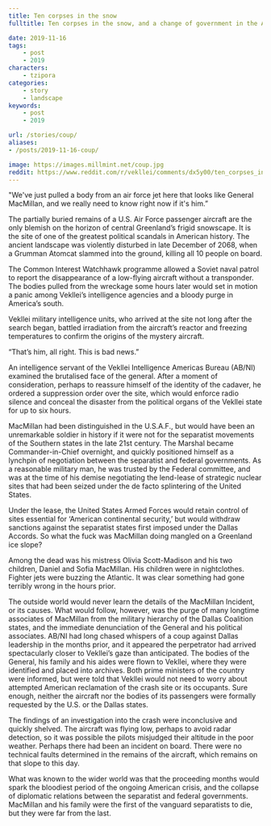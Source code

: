 ```yaml
---
title: Ten corpses in the snow
fulltitle: Ten corpses in the snow, and a change of government in the American South

date: 2019-11-16
tags:
    - post
    - 2019
characters:
    - tzipora
categories:
    - story
    - landscape
keywords:
    - post
    - 2019

url: /stories/coup/
aliases:
- /posts/2019-11-16-coup/

image: https://images.millmint.net/coup.jpg
reddit: https://www.reddit.com/r/vekllei/comments/dx5y00/ten_corpses_in_the_snow_and_a_change_of/
---
```


"We've just pulled a body from an air force jet here that looks like General MacMillan, and we really need to know right now if it's him.”

The partially buried remains of a U.S. Air Force passenger aircraft are the only blemish on the horizon of central Greenland’s frigid snowscape. It is the site of one of the greatest political scandals in American history. The ancient landscape was violently disturbed in late December of 2068, when a Grumman Atomcat slammed into the ground, killing all 10 people on board.

The Common Interest Watchhawk programme allowed a Soviet naval patrol to report the disappearance of a low-flying aircraft without a transponder. The bodies pulled from the wreckage some hours later would set in motion a panic among Vekllei’s intelligence agencies and a bloody purge in America’s south.

Vekllei military intelligence units, who arrived at the site not long after the search began, battled irradiation from the aircraft’s reactor and freezing temperatures to confirm the origins of the mystery aircraft.

“That’s him, all right. This is bad news.”

An intelligence servant of the Vekllei Intelligence Americas Bureau (AB/NI) examined the brutalised face of the general. After a moment of consideration, perhaps to reassure himself of the identity of the cadaver, he ordered a suppression order over the site, which would enforce radio silence and conceal the disaster from the political organs of the Vekllei state for up to six hours.

MacMillan had been distinguished in the U.S.A.F., but would have been an unremarkable soldier in history if it were not for the separatist movements of the Southern states in the late 21st century. The Marshal became Commander-in-Chief overnight, and quickly positioned himself as a lynchpin of negotiation between the separatist and federal governments. As a reasonable military man, he was trusted by the Federal committee, and was at the time of his demise negotiating the lend-lease of strategic nuclear sites that had been seized under the de facto splintering of the United States.

Under the lease, the United States Armed Forces would retain control of sites essential for ‘American continental security,’ but would withdraw sanctions against the separatist states first imposed under the Dallas Accords. So what the fuck was MacMillan doing mangled on a Greenland ice slope?

Among the dead was his mistress Olivia Scott-Madison and his two children, Daniel and Sofia MacMillan. His children were in nightclothes. Fighter jets were buzzing the Atlantic. It was clear something had gone terribly wrong in the hours prior.

The outside world would never learn the details of the MacMillan Incident, or its causes. What would follow, however, was the purge of many longtime associates of MacMillan from the military hierarchy of the Dallas Coalition states, and the immediate denunciation of the General and his political associates. AB/NI had long chased whispers of a coup against Dallas leadership in the months prior, and it appeared the perpetrator had arrived spectacularly closer to Vekllei’s gaze than anticipated. The bodies of the General, his family and his aides were flown to Vekllei, where they were identified and placed into archives. Both prime ministers of the country were informed, but were told that Vekllei would not need to worry about attempted American reclamation of the crash site or its occupants. Sure enough, neither the aircraft nor the bodies of its passengers were formally requested by the U.S. or the Dallas states.

The findings of an investigation into the crash were inconclusive and quickly shelved. The aircraft was flying low, perhaps to avoid radar detection, so it was possible the pilots misjudged their altitude in the poor weather. Perhaps there had been an incident on board. There were no technical faults determined in the remains of the aircraft, which remains on that slope to this day.

What was known to the wider world was that the proceeding months would spark the bloodiest period of the ongoing American crisis, and the collapse of diplomatic relations between the separatist and federal governments. MacMillan and his family were the first of the vanguard separatists to die, but they were far from the last.

